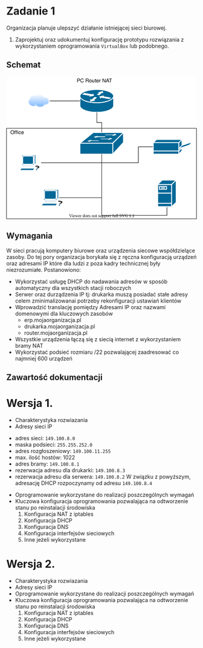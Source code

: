 # Zadanie 1

Organizacja planuje ulepszyć działanie istniejącej sieci biurowej.

1. Zaprojektuj oraz udokumentuj konfigurację prototypu rozwiązania z wykorzystaniem oprogramowania ``VirtualBox`` lub podobnego. 

## Schemat

![zadanie 1](office.svg)

## Wymagania

W sieci pracują komputery biurowe oraz urządzenia siecowe współdzielące zasoby. Do tej pory organizacja borykała się z ręczna konfiguracją urządzeń oraz adresami IP które dla ludzi z poza kadry technicznej były niezrozumiałe. Postanowiono:

* Wykorzystać usługę DHCP do nadawania adresów w sposób automatyczny dla wszystkich stacji roboczych
* Serwer oraz durządzenia IP tj: drukarka muszą posiadać stałe adresy celem zminimalizowanai potrzeby rekonfiguracji ustawiań klientów
* Wprowadzić translację pomiędzy Adresami IP oraz nazwami domenowymi dla kluczowych zasobów
   - erp.mojaorganizacja.pl
   - drukarka.mojaorganizacja.pl
   - router.mojaorganizacja.pl
* Wszystkie urządzenia łączą się z siecią internet z wykorzystaniem bramy NAT
* Wykorzystać podsieć rozmiaru /22 pozwalającej zaadresować co najmniej 600 urządzeń

## Zawartość dokumentacji

# Wersja 1.

 * Charakterystyka rozwiazania 
 * Adresy sieci IP
  - adres sieci: ``149.100.8.0``
  - maska podsieci: ``255.255.252.0``
  - adres rozgłoszeniowy: ``149.100.11.255``
  - max. ilość hostów: 1022
  - adres bramy: ``149.100.8.1``
  - rezerwacja adresu dla drukarki: ``149.100.8.3``
  - rezerwacja adresu dla serwera: ``149.100.8.2``
 W związku z powyższym, adresację DHCP rozpoczynamy od adresu ``149.100.8.4``
 
 * Oprogramowanie wykorzystane do realizacji poszczególnych wymagań
 * Kluczowa konfiguracja oprogramowania pozwalająca na odtworzenie stanu po reinstalacji środowiska
    1. Konfiguracja NAT z iptables 
    2. Konfiguracja DHCP
    3. Konfiguracja DNS
    4. Konfiguracja interfejsów sieciowych
    5. Inne jeżeli wykorzystane

# Wersja 2.

 * Charakterystyka rozwiazania 
 * Adresy sieci IP
 * Oprogramowanie wykorzystane do realizacji poszczególnych wymagań
 * Kluczowa konfiguracja oprogramowania pozwalająca na odtworzenie stanu po reinstalacji środowiska
    1. Konfiguracja NAT z iptables 
    2. Konfiguracja DHCP
    3. Konfiguracja DNS
    4. Konfiguracja interfejsów sieciowych
    5. Inne jeżeli wykorzystane
